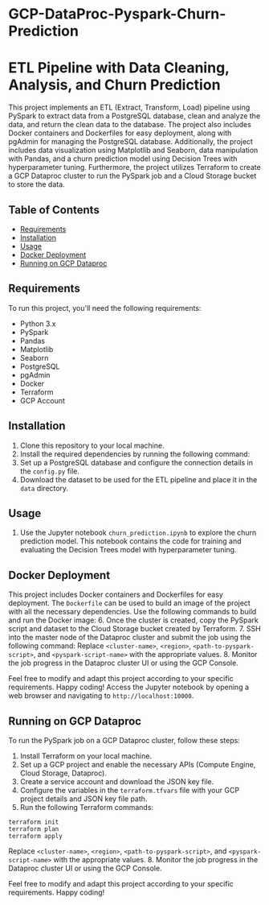# GCP-DataProc-Pyspark-Churn-Prediction

# ETL Pipeline with Data Cleaning, Analysis, and Churn Prediction

This project implements an ETL (Extract, Transform, Load) pipeline using PySpark to extract data from a PostgreSQL database, clean and analyze the data, and return the clean data to the database. The project also includes Docker containers and Dockerfiles for easy deployment, along with pgAdmin for managing the PostgreSQL database. Additionally, the project includes data visualization using Matplotlib and Seaborn, data manipulation with Pandas, and a churn prediction model using Decision Trees with hyperparameter tuning. Furthermore, the project utilizes Terraform to create a GCP Dataproc cluster to run the PySpark job and a Cloud Storage bucket to store the data.

## Table of Contents
- [Requirements](#requirements)
- [Installation](#installation)
- [Usage](#usage)
- [Docker Deployment](#docker-deployment)
- [Running on GCP Dataproc](#running-on-gcp-dataproc)

## Requirements
To run this project, you'll need the following requirements:
- Python 3.x
- PySpark
- Pandas
- Matplotlib
- Seaborn
- PostgreSQL
- pgAdmin
- Docker
- Terraform
- GCP Account

## Installation
1. Clone this repository to your local machine.
2. Install the required dependencies by running the following command:
3. Set up a PostgreSQL database and configure the connection details in the `config.py` file.
4. Download the dataset to be used for the ETL pipeline and place it in the `data` directory.

## Usage
1. Use the Jupyter notebook `churn_prediction.ipynb` to explore the churn prediction model. This notebook contains the code for training and evaluating the Decision Trees model with hyperparameter tuning.

## Docker Deployment
This project includes Docker containers and Dockerfiles for easy deployment. The `Dockerfile` can be used to build an image of the project with all the necessary dependencies. Use the following commands to build and run the Docker image:
6. Once the cluster is created, copy the PySpark script and dataset to the Cloud Storage bucket created by Terraform.
7. SSH into the master node of the Dataproc cluster and submit the job using the following command:
Replace `<cluster-name>`, `<region>`, `<path-to-pyspark-script>`, and `<pyspark-script-name>` with the appropriate values.
8. Monitor the job progress in the Dataproc cluster UI or using the GCP Console.

Feel free to modify and adapt this project according to your specific requirements. Happy coding!
Access the Jupyter notebook by opening a web browser and navigating to `http://localhost:10000`.

## Running on GCP Dataproc
To run the PySpark job on a GCP Dataproc cluster, follow these steps:
1. Install Terraform on your local machine.
2. Set up a GCP project and enable the necessary APIs (Compute Engine, Cloud Storage, Dataproc).
3. Create a service account and download the JSON key file.
4. Configure the variables in the `terraform.tfvars` file with your GCP project details and JSON key file path.
5. Run the following Terraform commands:
```
terraform init
terraform plan
terraform apply
```
Replace `<cluster-name>`, `<region>`, `<path-to-pyspark-script>`, and `<pyspark-script-name>` with the appropriate values.
8. Monitor the job progress in the Dataproc cluster UI or using the GCP Console.

Feel free to modify and adapt this project according to your specific requirements. Happy coding!

